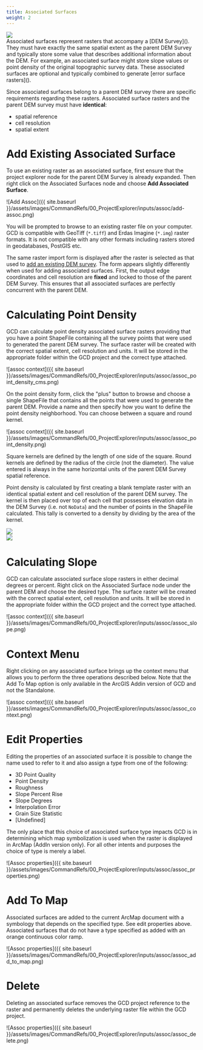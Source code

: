 ```yaml
---
title: Associated Surfaces
weight: 2
---
```


<div class="float-right">
<img src="{{ site.baseurl }}/assets/images/datasets/feshie_200h.png">
</div>
Associated surfaces represent rasters that accompany a [DEM Survey](). They must have exactly the same spatial extent as the parent DEM Survey and typically store some value that describes additional information about the DEM. For example, an associated surface might store slope values or point density of the original topographic survey data. These associated surfaces are optional and typically combined to generate [error surface rasters]().

Since associated surfaces belong to a parent DEM survey there are  specific requirements regarding these rasters. Associated surface rasters and the parent DEM survey must have **identical**:

* spatial reference
* cell resolution
* spatial extent

# Add Existing Associated Surface

To use an existing raster as an associated surface, first ensure that the project explorer node for the parent DEM Survey is already expanded. Then right click on the Associated Surfaces node and choose **Add Associated Surface**.

![Add Assoc]({{ site.baseurl }}/assets/images/CommandRefs/00_ProjectExplorer/inputs/assoc/add-assoc.png)

You will be prompted to browse to an existing raster file on your computer. GCD is compatible with GeoTiff (`*.tiff`) and Erdas Imagine (`*.img`) raster formats. It is not compatible with any other formats including rasters stored in geodatabases, PostGIS etc. 

The same raster import form is displayed after the raster is selected as that used to [add an existing DEM survey]({{site.baseurl}}/Help/Inputs/dem-surveys.html#add-existing-dem-survey). The form appears slightly differently when used for adding associated surfaces. First, the output edge coordinates and cell resolution are **fixed** and locked to those of the parent DEM Survey. This ensures that all associated surfaces are perfectly concurrent with the parent DEM.

# Calculating Point Density

GCD can calculate point density associated surface rasters providing that you have a point ShapeFile containing all the survey points that were used to generated the parent DEM survey. The surface raster will be created with the correct spatial extent, cell resolution and units. It will be stored in the appropriate folder within the GCD project and the correct type attached.

![assoc context]({{ site.baseurl }}/assets/images/CommandRefs/00_ProjectExplorer/inputs/assoc/assoc_point_density_cms.png)

On the point density form, click the "plus" button to browse and choose a single ShapeFile that contains all the points that were used to generate the parent DEM. Provide a name and then specify how you want to define the point density neighborhood. You can choose between a square and round kernel.

![assoc context]({{ site.baseurl }}/assets/images/CommandRefs/00_ProjectExplorer/inputs/assoc/assoc_point_density.png)

Square kernels are defined by the length of one side of the square. Round kernels are defined by the radius of the circle (not the diameter). The value entered is always in the same horizontal units of the parent DEM Survey spatial reference.

Point density is calculated by first creating a blank template raster with an identical spatial extent and cell resolution of the parent DEM survey. The kernel is then placed over top of each cell that possesses elevation data in the DEM Survey (i.e. not `NoData`) and the number of points in the ShapeFile calculated. This tally is converted to a density by dividing by the area of the kernel.

<div class="row">
    <div class="columns medium-6 small-12">
        <img src="{{ site.baseurl }}/assets/images/CommandRefs/00_ProjectExplorer/inputs/assoc/point_density_round_kernal.png" />
    </div>
    <div class="columns medium-6 small-12">
        <img src="{{ site.baseurl }}/assets/images/CommandRefs/00_ProjectExplorer/inputs/assoc/point_density_square_kernal.png" />
    </div>
</div>

# Calculating Slope

GCD can calculate associated surface slope rasters in either decimal degrees or percent. Right click on the Associated Surface node under the parent DEM and choose the desired type. The surface raster will be created with the correct spatial extent, cell resolution and units. It will be stored in the appropriate folder within the GCD project and the correct type attached.

![assoc context]({{ site.baseurl }}/assets/images/CommandRefs/00_ProjectExplorer/inputs/assoc/assoc_slope.png)

# Context Menu

Right clicking on any associated surface brings up the context menu that allows you to perform the three operations described below. Note that the Add To Map option is only available in the ArcGIS Addin version of GCD and not the Standalone.

![assoc context]({{ site.baseurl }}/assets/images/CommandRefs/00_ProjectExplorer/inputs/assoc/assoc_context.png)

# Edit Properties

Editing the properties of an associated surface it is possible to change the name used to refer to it and also assign a type from one of the following:

- 3D Point Quality
- Point Density
- Roughness
- Slope Percent Rise
- Slope Degrees
- Interpolation Error
- Grain Size Statistic
- [Undefined]

The only place that this choice of associated surface type impacts GCD is in determining which map symbolization is used when the raster is displayed in ArcMap (AddIn version only). For all other intents and purposes the choice of type is merely a label.

![Assoc properties]({{ site.baseurl }}/assets/images/CommandRefs/00_ProjectExplorer/inputs/assoc/assoc_properties.png)

# Add To Map

Associated surfaces are added to the current ArcMap document with a symbology that depends on the specified type. See edit properties above. Associated surfaces that do not have a type specified as added with an orange continuous color ramp.

![Assoc properties]({{ site.baseurl }}/assets/images/CommandRefs/00_ProjectExplorer/inputs/assoc/assoc_add_to_map.png)

# Delete

Deleting an associated surface removes the GCD project reference to the raster and permanently deletes the underlying raster file within the GCD project.

![Assoc properties]({{ site.baseurl }}/assets/images/CommandRefs/00_ProjectExplorer/inputs/assoc/assoc_delete.png)